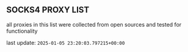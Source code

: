 ## SOCKS4 PROXY LIST

all proxies in this list were collected from open sources and tested for functionality

last update: `2025-01-05 23:20:03.797215+00:00`
